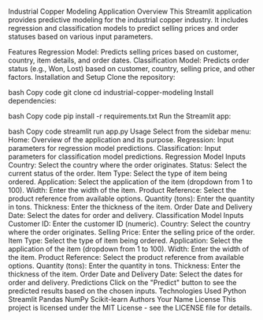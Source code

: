 Industrial Copper Modeling Application
Overview
This Streamlit application provides predictive modeling for the industrial copper industry. It includes regression and classification models to predict selling prices and order statuses based on various input parameters.

Features
Regression Model: Predicts selling prices based on customer, country, item details, and order dates.
Classification Model: Predicts order status (e.g., Won, Lost) based on customer, country, selling price, and other factors.
Installation and Setup
Clone the repository:

bash
Copy code
git clone <repository-url>
cd industrial-copper-modeling
Install dependencies:

bash
Copy code
pip install -r requirements.txt
Run the Streamlit app:

bash
Copy code
streamlit run app.py
Usage
Select from the sidebar menu:
Home: Overview of the application and its purpose.
Regression: Input parameters for regression model predictions.
Classification: Input parameters for classification model predictions.
Regression Model Inputs
Country: Select the country where the order originates.
Status: Select the current status of the order.
Item Type: Select the type of item being ordered.
Application: Select the application of the item (dropdown from 1 to 100).
Width: Enter the width of the item.
Product Reference: Select the product reference from available options.
Quantity (tons): Enter the quantity in tons.
Thickness: Enter the thickness of the item.
Order Date and Delivery Date: Select the dates for order and delivery.
Classification Model Inputs
Customer ID: Enter the customer ID (numeric).
Country: Select the country where the order originates.
Selling Price: Enter the selling price of the order.
Item Type: Select the type of item being ordered.
Application: Select the application of the item (dropdown from 1 to 100).
Width: Enter the width of the item.
Product Reference: Select the product reference from available options.
Quantity (tons): Enter the quantity in tons.
Thickness: Enter the thickness of the item.
Order Date and Delivery Date: Select the dates for order and delivery.
Predictions
Click on the "Predict" button to see the predicted results based on the chosen inputs.
Technologies Used
Python
Streamlit
Pandas
NumPy
Scikit-learn
Authors
Your Name
License
This project is licensed under the MIT License - see the LICENSE file for details.